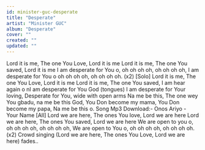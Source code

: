 ```yaml
---
id: minister-guc-desperate
title: "Desperate"
artist: "Minister GUC"
album: "Desperate"
cover: ""
created: ""
updated: ""
---
```


Lord it is me, The one You Love, Lord it is me
Lord it is me, The one You saved, Lord it is me
I am desperate for You o, oh oh oh oh, oh oh oh oh,
I am desperate for You o oh oh oh oh, oh oh oh oh. (x2)
[Solo]
Lord it is me, The one You Love, Lord it is me
Lord it is me, The one You saved, I am hear again o nI am desperate for You God (tongues)
I am desperate for Your loving, Desperate for You, wide with open arms
Na me be this, The one wey You gbadu, na me be this God,
You Don become my mama,
You Don become my papa, Na me be this o.
  Song Mp3 Download:- Onos Ariyo - Your Name
[All]
Lord we are here, The ones You love, Lord we are here
Lord we are here, The ones You saved, Lord we are here
We are open to you o, oh oh oh oh, oh oh oh oh,
We are open to You o, oh oh oh oh, oh oh oh oh. (x2)
Crowd singing (Lord we are here, The ones You Love, Lord we are here) fades..